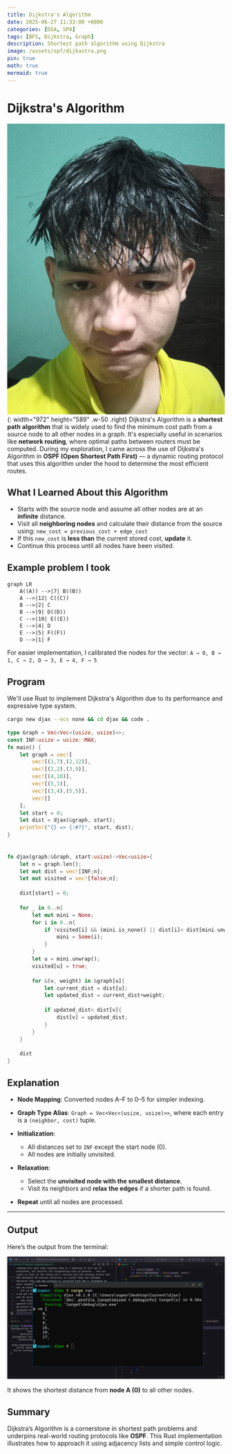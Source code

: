 ```yaml
---
title: Dijkstra's Algorithm
date: 2025-06-27 11:33:00 +0800
categories: [DSA, SPA]
tags: [BFS, Dijkstra, Graph]
description: Shortest path algorithm using Dijkstra
image: /assets/spf/dijkastra.png
pin: true
math: true
mermaid: true
---
```


# Dijkstra's Algorithm

![safal](/assets/sae.jpg){: width="972" height="589" .w-50 .right}
Dijkstra's Algorithm is a **shortest path algorithm** that is widely used to find the minimum cost path from a source node to all other nodes in a graph. It's especially useful in scenarios like **network routing**, where optimal paths between routers must be computed. 
During my exploration, I came across the use of Dijkstra's Algorithm in **OSPF (Open Shortest Path First)** — a dynamic routing protocol that uses this algorithm under the hood to determine the most efficient routes.
## What I Learned About this Algorithm
- Starts with the source node and assume all other nodes are at an **infinite** distance.
- Visit all **neighboring nodes** and calculate their distance from the source using:
``` new_cost = previous_cost + edge_cost ```
- If this `new_cost` is **less than** the current stored cost, **update** it.
- Continue this process until all nodes have been visited.  



## Example problem I took

```mermaid
graph LR
    A((A)) -->|7| B((B))
    A -->|12| C((C))
    B -->|2| C
    B -->|9| D((D))
    C -->|10| E((E))
    E -->|4| D
    E -->|5| F((F))
    D -->|1| F
```
For easier implementation, I calibrated the nodes for the vector:
```A → 0, B → 1, C → 2, D → 3, E → 4, F → 5```


##  Program

We'll use Rust to implement Dijkstra's Algorithm due to its performance and expressive type system.

```bash
cargo new djax --vcs none && cd djax && code .
```

```rust
type Graph = Vec<Vec<(usize, usize)>>;
const INF:usize = usize::MAX;
fn main() {
    let graph = vec![
        vec![(1,7),(2,12)],
        vec![(2,2),(3,9)],
        vec![(4,10)],
        vec![(5,1)],
        vec![(3,4),(5,5)],
        vec![]
    ];
    let start = 0;
    let dist = djax(&graph, start);
    println!("{} => {:#?}", start, dist);
}


fn djax(graph:&Graph, start:usize)->Vec<usize>{
    let n = graph.len();
    let mut dist = vec![INF;n];
    let mut visited = vec![false;n];

    dist[start] = 0;

    for _ in 0..n{
        let mut mini = None;
        for i in 0..n{
            if !visited[i] && (mini.is_none() || dist[i]< dist[mini.unwrap()]){
                mini = Some(i);
            }
        }
        let u = mini.unwrap();
        visited[u] = true;

        for &(v, weight) in &graph[u]{
            let current_dist = dist[u];
            let updated_dist = current_dist+weight;

            if updated_dist< dist[v]{
                dist[v] = updated_dist;
            }
        }
    }

    dist
}

```


##  Explanation

* **Node Mapping**: Converted nodes A–F to 0–5 for simpler indexing.
* **Graph Type Alias**: `Graph = Vec<Vec<(usize, usize)>>`, where each entry is a `(neighbor, cost)` tuple.
* **Initialization**:

  * All distances set to `INF` except the start node (0).
  * All nodes are initially unvisited.
* **Relaxation**:

  * Select the **unvisited node with the smallest distance**.
  * Visit its neighbors and **relax the edges** if a shorter path is found.
* **Repeat** until all nodes are processed.

---

##  Output

Here’s the output from the terminal:

![result](/assets/spf/result.png)

It shows the shortest distance from **node A (0)** to all other nodes.


## Summary

Dijkstra’s Algorithm is a cornerstone in shortest path problems and underpins real-world routing protocols like **OSPF**. This Rust implementation illustrates how to approach it using adjacency lists and simple control logic.

